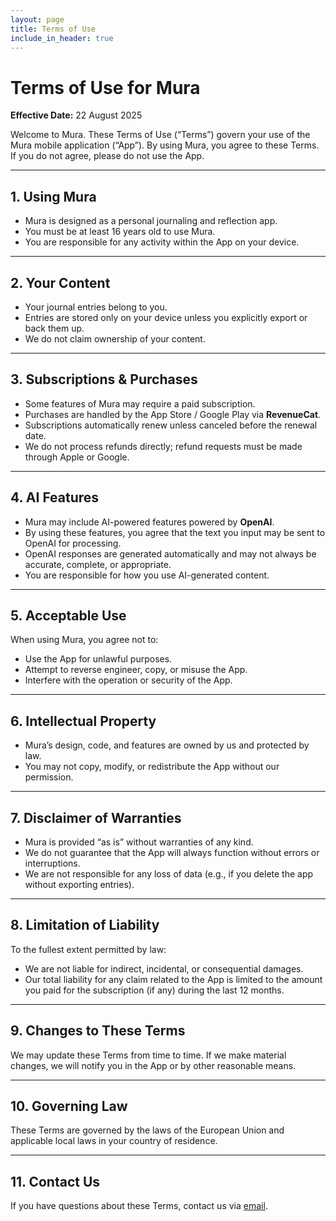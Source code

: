 ```yaml
---
layout: page
title: Terms of Use
include_in_header: true
---
```


# Terms of Use for Mura

**Effective Date:** 22 August 2025

Welcome to Mura. These Terms of Use (“Terms”) govern your use of the Mura mobile application (“App”). By using Mura, you agree to these Terms. If you do not agree, please do not use the App.

---

## 1. Using Mura

- Mura is designed as a personal journaling and reflection app.  
- You must be at least 16 years old to use Mura.  
- You are responsible for any activity within the App on your device.

---

## 2. Your Content

- Your journal entries belong to you.  
- Entries are stored only on your device unless you explicitly export or back them up.  
- We do not claim ownership of your content.

---

## 3. Subscriptions & Purchases

- Some features of Mura may require a paid subscription.  
- Purchases are handled by the App Store / Google Play via **RevenueCat**.  
- Subscriptions automatically renew unless canceled before the renewal date.  
- We do not process refunds directly; refund requests must be made through Apple or Google.

---

## 4. AI Features

- Mura may include AI-powered features powered by **OpenAI**.  
- By using these features, you agree that the text you input may be sent to OpenAI for processing.  
- OpenAI responses are generated automatically and may not always be accurate, complete, or appropriate.  
- You are responsible for how you use AI-generated content.

---

## 5. Acceptable Use

When using Mura, you agree not to:  
- Use the App for unlawful purposes.  
- Attempt to reverse engineer, copy, or misuse the App.  
- Interfere with the operation or security of the App.

---

## 6. Intellectual Property

- Mura’s design, code, and features are owned by us and protected by law.  
- You may not copy, modify, or redistribute the App without our permission.

---

## 7. Disclaimer of Warranties

- Mura is provided “as is” without warranties of any kind.  
- We do not guarantee that the App will always function without errors or interruptions.  
- We are not responsible for any loss of data (e.g., if you delete the app without exporting entries).

---

## 8. Limitation of Liability

To the fullest extent permitted by law:  
- We are not liable for indirect, incidental, or consequential damages.  
- Our total liability for any claim related to the App is limited to the amount you paid for the subscription (if any) during the last 12 months.

---

## 9. Changes to These Terms

We may update these Terms from time to time. If we make material changes, we will notify you in the App or by other reasonable means.

---

## 10. Governing Law

These Terms are governed by the laws of the European Union and applicable local laws in your country of residence.

---

## 11. Contact Us

If you have questions about these Terms, contact us via [email](support@mura-journal.online).
